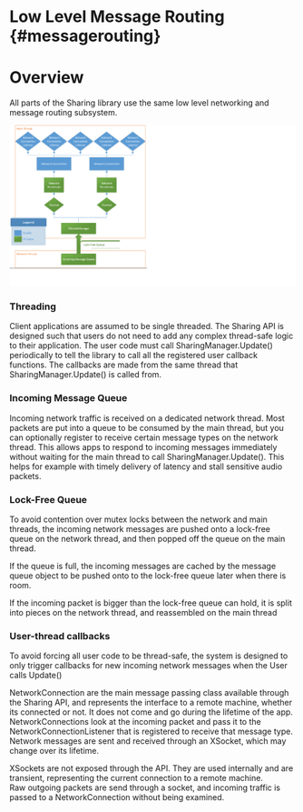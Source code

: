 Low Level Message Routing                        {#messagerouting}
============
# Overview

All parts of the Sharing library use the same low level networking and message routing subsystem.   

![](../Images/MessageRouting.png)

### Threading
Client applications are assumed to be single threaded.  The Sharing API is designed such that users do not need to add any 
complex thread-safe logic to their application.  The user code must call SharingManager.Update() periodically to tell the 
library to call all the registered user callback functions.  The callbacks are made from the same thread that SharingManager.Update() 
is called from.  

### Incoming Message Queue
Incoming network traffic is received on a dedicated network thread.  Most packets are put into a queue to be consumed by the main thread, 
but you can optionally register to receive certain message types on the network thread.  This allows apps to respond to incoming messages 
immediately without waiting for the main thread to call SharingManager.Update().  This helps for example with timely delivery of latency 
and stall sensitive audio packets.  

### Lock-Free Queue
To avoid contention over mutex locks between the network and main threads, the incoming network messages are pushed onto a lock-free 
queue on the network thread, and then popped off the queue on the main thread.  

If the queue is full, the incoming messages are cached by the message queue object to be pushed onto to the lock-free queue later when there is room.  

If the incoming packet is bigger than the lock-free queue can hold, it is split into pieces on the network thread, and reassembled on the main thread

### User-thread callbacks
To avoid forcing all user code to be thread-safe, the system is designed to only trigger callbacks for new incoming network messages when the 
User calls Update()

NetworkConnection are the main message passing class available through the Sharing API, and represents the interface to a remote machine, whether 
its connected or not.  It does not come and go during the lifetime of the app.  NetworkConnections look at the incoming packet and pass it to 
the NetworkConnectionListener that is registered to receive that message type.  Network messages are sent and received through an XSocket, which may change over its lifetime.  

XSockets are not exposed through the API.  They are used internally and are transient, representing the current connection to a remote machine.   
Raw outgoing packets are send through a socket, and incoming traffic is passed to a NetworkConnection without being examined.
